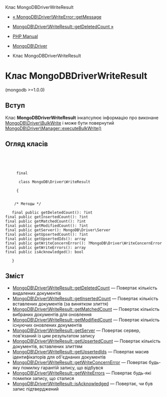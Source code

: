 Клас MongoDBDriverWriteResult

-   [« MongoDB\\Driver\\WriteError::getMessage](mongodb-driver-writeerror.getmessage.html)
    
-   [MongoDB\\Driver\\WriteResult::getDeletedCount »](mongodb-driver-writeresult.getdeletedcount.html)
    
-   [PHP Manual](index.html)
    
-   [MongoDB\\Driver](book.mongodb.html)
    
-   Клас MongoDBDriverWriteResult
    

# Клас MongoDBDriverWriteResult

(mongodb >=1.0.0)

## Вступ

Клас **MongoDBDriverWriteResult** інкапсулює інформацію про виконане [MongoDB\\Driver\\BulkWrite](class.mongodb-driver-bulkwrite.html) і може бути повернутий [MongoDB\\Driver\\Manager::executeBulkWrite()](mongodb-driver-manager.executebulkwrite.html)

## Огляд класів

```classsynopsis



    
     final
     
      class MongoDB\Driver\WriteResult
     
     {


    /* Методы */
    
   final public getDeletedCount(): ?int
final public getInsertedCount(): ?int
final public getMatchedCount(): ?int
final public getModifiedCount(): ?int
final public getServer(): MongoDB\Driver\Server
final public getUpsertedCount(): ?int
final public getUpsertedIds(): array
final public getWriteConcernError(): ?MongoDB\Driver\WriteConcernError
final public getWriteErrors(): array
final public isAcknowledged(): bool

   }
```

## Зміст

-   [MongoDB\\Driver\\WriteResult::getDeletedCount](mongodb-driver-writeresult.getdeletedcount.html) — Повертає кількість видалених документів
-   [MongoDB\\Driver\\WriteResult::getInsertedCount](mongodb-driver-writeresult.getinsertedcount.html) — Повертає кількість вставлених документів (за винятком злиття)
-   [MongoDB\\Driver\\WriteResult::getMatchedCount](mongodb-driver-writeresult.getmatchedcount.html) — Повертає кількість вибраних документів для оновлення
-   [MongoDB\\Driver\\WriteResult::getModifiedCount](mongodb-driver-writeresult.getmodifiedcount.html) — Повертає кількість існуючих оновлених документів
-   [MongoDB\\Driver\\WriteResult::getServer](mongodb-driver-writeresult.getserver.html) — Повертає сервер, пов'язаний із цим результатом запису
-   [MongoDB\\Driver\\WriteResult::getUpsertedCount](mongodb-driver-writeresult.getupsertedcount.html) — Повертає кількість документів, вставлених злиттям
-   [MongoDB\\Driver\\WriteResult::getUpsertedIds](mongodb-driver-writeresult.getupsertedids.html) — Повертає масив ідентифікаторів для об'єднаних документів
-   [MongoDB\\Driver\\WriteResult::getWriteConcernError](mongodb-driver-writeresult.getwriteconcernerror.html) — Повертає будь-яку помилку гарантій запису, що відбувся
-   [MongoDB\\Driver\\WriteResult::getWriteErrors](mongodb-driver-writeresult.getwriteerrors.html) — Повертає будь-які помилки запису, що сталися
-   [MongoDB\\Driver\\WriteResult::isAcknowledged](mongodb-driver-writeresult.isacknowledged.html) — Повертає, чи був запис підтверджений